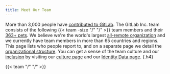 ```yaml
---
title: Meet Our Team
---
```


More than 3,000 people have [contributed to GitLab](https://about.gitlab.com/community/contribute/). The GitLab Inc. team consists of
the following {{< team -size "/" "/" >}} team members and their [363+ pets](https://about.gitlab.com/company/team-pets/). We
believe we're the world's largest [all-remote organization](/handbook/company/culture/all-remote/) and we currently have team
members in more than 65 countries and regions. This page lists who people report to, and on a separate page we detail
the [organizational structure](/handbook/company/structure/). You can get a sense of the team culture and our
[inclusion](/handbook/company/culture/inclusion/) by visiting our [culture page](/handbook/company/culture/) and our
[Identity Data page](/handbook/company/culture/inclusion/identity-data/).
{.h4}

{{< team "/" "/" >}}
